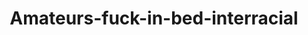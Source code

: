 ---
layout: post
title: Amateurs-fuck-in-bed-interracial
duration: '17:53'
view: 250
rate: 2
video: 'https://flashservice.xvideos.com/embedframe/885693'
priority: 0.9
changefreq: daily
---